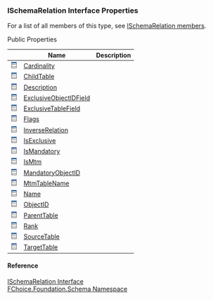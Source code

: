 ﻿### ISchemaRelation Interface Properties

For a list of all members of this type, see [ISchemaRelation members](fcSDK~FChoice.Foundation.Schema.ISchemaRelation_members.md).

Public Properties

|   | Name | Description |
| --- | --- | --- |
| ![ Property](dotnetimages/Property.png) | [Cardinality](fcSDK~FChoice.Foundation.Schema.ISchemaRelation~Cardinality.md) |   |
| ![ Property](dotnetimages/Property.png) | [ChildTable](fcSDK~FChoice.Foundation.Schema.ISchemaRelation~ChildTable.md) |   |
| ![ Property](dotnetimages/Property.png) | [Description](fcSDK~FChoice.Foundation.Schema.ISchemaRelation~Description.md) |   |
| ![ Property](dotnetimages/Property.png) | [ExclusiveObjectIDField](fcSDK~FChoice.Foundation.Schema.ISchemaRelation~ExclusiveObjectIDField.md) |   |
| ![ Property](dotnetimages/Property.png) | [ExclusiveTableField](fcSDK~FChoice.Foundation.Schema.ISchemaRelation~ExclusiveTableField.md) |   |
| ![ Property](dotnetimages/Property.png) | [Flags](fcSDK~FChoice.Foundation.Schema.ISchemaRelation~Flags.md) |   |
| ![ Property](dotnetimages/Property.png) | [InverseRelation](fcSDK~FChoice.Foundation.Schema.ISchemaRelation~InverseRelation.md) |   |
| ![ Property](dotnetimages/Property.png) | [IsExclusive](fcSDK~FChoice.Foundation.Schema.ISchemaRelation~IsExclusive.md) |   |
| ![ Property](dotnetimages/Property.png) | [IsMandatory](fcSDK~FChoice.Foundation.Schema.ISchemaRelation~IsMandatory.md) |   |
| ![ Property](dotnetimages/Property.png) | [IsMtm](fcSDK~FChoice.Foundation.Schema.ISchemaRelation~IsMtm.md) |   |
| ![ Property](dotnetimages/Property.png) | [MandatoryObjectID](fcSDK~FChoice.Foundation.Schema.ISchemaRelation~MandatoryObjectID.md) |   |
| ![ Property](dotnetimages/Property.png) | [MtmTableName](fcSDK~FChoice.Foundation.Schema.ISchemaRelation~MtmTableName.md) |   |
| ![ Property](dotnetimages/Property.png) | [Name](fcSDK~FChoice.Foundation.Schema.ISchemaRelation~Name.md) |   |
| ![ Property](dotnetimages/Property.png) | [ObjectID](fcSDK~FChoice.Foundation.Schema.ISchemaRelation~ObjectID.md) |   |
| ![ Property](dotnetimages/Property.png) | [ParentTable](fcSDK~FChoice.Foundation.Schema.ISchemaRelation~ParentTable.md) |   |
| ![ Property](dotnetimages/Property.png) | [Rank](fcSDK~FChoice.Foundation.Schema.ISchemaRelation~Rank.md) |   |
| ![ Property](dotnetimages/Property.png) | [SourceTable](fcSDK~FChoice.Foundation.Schema.ISchemaRelation~SourceTable.md) |   |
| ![ Property](dotnetimages/Property.png) | [TargetTable](fcSDK~FChoice.Foundation.Schema.ISchemaRelation~TargetTable.md) |   |





#### Reference

[ISchemaRelation Interface](fcSDK~FChoice.Foundation.Schema.ISchemaRelation.md)  
[FChoice.Foundation.Schema Namespace](fcSDK~FChoice.Foundation.Schema_namespace.md)